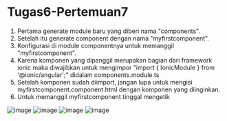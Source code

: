 # Tugas6-Pertemuan7
1. Pertama generate module baru yang diberi nama "components".
2. Setelah itu generate component dengan nama "myfirstcomponent".
3. Konfigurasi di module componentnya untuk memanggil "myfirstcomponent".
4. Karena komponen yang dipanggil merupakan bagian dari framework ionic maka diwajibkan untuk mengimpor
   "import { IonicModule } from '@ionic/angular';" didalam components.module.ts
5. Setelah komponen sudah diimport, jangan lupa untuk mengisi myfirstcomponent.component.html dengan komponen yang diinginkan.
6. Untuk memanggil myfirstcomponent tinggal mengetik <app-myfirstcomponent></app-myfirstcomponent>


![image](https://github.com/user-attachments/assets/2f38ff98-4297-4a32-b4ef-88e30e4e2240)
![image](https://github.com/user-attachments/assets/ae4666ca-c0ee-4533-b584-4aa308e3385b)
![image](https://github.com/user-attachments/assets/8579e5c2-9d98-4f1c-b56a-53bbf13237b3)
![image](https://github.com/user-attachments/assets/00a68262-6c98-4c76-a9b5-fed9b35a50db)

